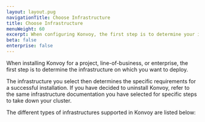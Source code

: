 ```yaml
---
layout: layout.pug
navigationTitle: Choose Infrastructure
title: Choose Infrastructure
menuWeight: 60
excerpt: When configuring Konvoy, the first step is to determine your infrastructure
beta: false
enterprise: false
---
```


When installing Konvoy for a project, line-of-business, or enterprise, the first step is to determine the infrastructure on which you want to deploy.

The infrastructure you select then determines the specific requirements for a successful installation. If you have decided to uninstall Konvoy, refer to the same infrastructure documentation you have selected for specific steps to take down your cluster.

The different types of infrastructures supported in Konvoy are listed below:
